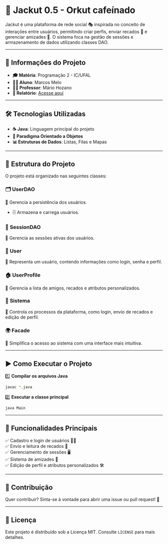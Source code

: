 # 🚀 Jackut 0.5 - Orkut cafeínado

Jackut é uma plataforma de rede social 🎭 inspirada no conceito de interações entre usuários, permitindo criar perfis, enviar recados 📩 e gerenciar amizades 🤝. O sistema foca na gestão de sessões e armazenamento de dados utilizando classes DAO.

---

## 📌 Informações do Projeto
- **🎓 Matéria**: Programação 2 - IC/UFAL
- **👨‍🎓 Aluno**: Marcos Melo
- **👨‍🏫 Professor**: Mário Hozano
- **📄 Relatório**: [Acesse aqui](https://docs.google.com/document/d/1INR3byxJUuY0TN1uH_uD3FXOUcWw4cmJtvJNrPq2c2Q/edit?usp=sharing)

---

## 🛠️ Tecnologias Utilizadas
- **☕ Java**: Linguagem principal do projeto
- **🧩 Paradigma Orientado a Objetos**
- **📊 Estruturas de Dados**: Listas, Filas e Mapas

---

## 📂 Estrutura do Projeto
O projeto está organizado nas seguintes classes:

### 🗂️ **UserDAO**
📌 Gerencia a persistência dos usuários.
- 🗄️ Armazena e carrega usuários.

### 🔐 **SessionDAO**
📌 Gerencia as sessões ativas dos usuários.

### 👤 **User**
📌 Representa um usuário, contendo informações como login, senha e perfil.

### 🏠 **UserProfile**
📌 Gerencia a lista de amigos, recados e atributos personalizados.

### 🔧 **Sistema**
📌 Controla os processos da plataforma, como login, envio de recados e edição de perfil.

### 🌍 **Facade**
📌 Simplifica o acesso ao sistema com uma interface mais intuitiva.

---

## ▶️ Como Executar o Projeto
1️⃣ **Compilar os arquivos Java**
   ```sh
   javac *.java
   ```
2️⃣ **Executar a classe principal**
   ```sh
   java Main
   ```

---

## 🚀 Funcionalidades Principais
✅ Cadastro e login de usuários 👤🔑  
✅ Envio e leitura de recados 📩  
✅ Gerenciamento de sessões 🖥️  
✅ Sistema de amizades 🤝  
✅ Edição de perfil e atributos personalizados 🛠️


---

## 🤝 Contribuição
Quer contribuir? Sinta-se à vontade para abrir uma issue ou pull request! 🎉

---

## 📜 Licença
Este projeto é distribuído sob a Licença MIT. Consulte `LICENSE` para mais detalhes.

